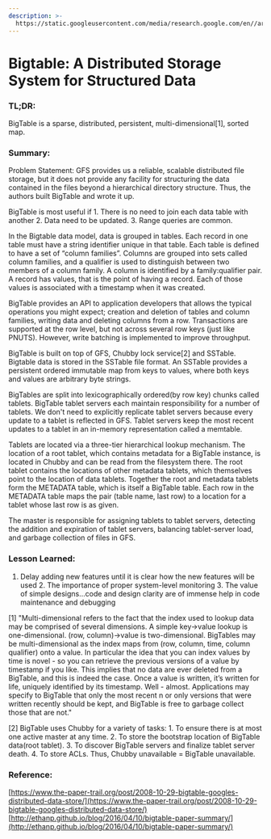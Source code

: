 ```yaml
---
description: >-
  https://static.googleusercontent.com/media/research.google.com/en//archive/bigtable-osdi06.pdf
---
```


# Bigtable: A Distributed Storage System for Structured Data

### TL;DR: 

BigTable is a sparse, distributed, persistent, multi-dimensional\[1\], sorted map.

### Summary:

Problem Statement: GFS provides us a reliable, scalable distributed file storage, but it does not provide any facility for structuring the data contained in the files beyond a hierarchical directory structure. Thus, the authors built BigTable and wrote it up.

BigTable is most useful if 1. There is no need to join each data table with another 2. Data need to be updated. 3. Range queries are common.

In the Bigtable data model, data is grouped in tables. Each record in one table must have a string identifier unique in that table. Each table is defined to have a set of “column families”. Columns are grouped into sets called column families, and a qualifier is used to distinguish between two members of a column family. A column is identified by a family:qualifier pair. A record has values, that is the point of having a record. Each of those values is associated with a timestamp when it was created.

BigTable provides an API to application developers that allows the typical operations you might expect; creation and deletion of tables and column families, writing data and deleting columns from a row. Transactions are supported at the row level, but not across several row keys \(just like PNUTS\). However, write batching is implemented to improve throughput.

BigTable is built on top of GFS, Chubby lock service\[2\] and SSTable. Bigtable data is stored in the SSTable file format. An SSTable provides a persistent ordered immutable map from keys to values, where both keys and values are arbitrary byte strings.

BigTables are split into lexicographically ordered\(by row key\) chunks called tablets. BigTable tablet servers each maintain responsibility for a number of tablets. We don't need to explicitly replicate tablet servers because every update to a tablet is reflected in GFS. Tablet servers keep the most recent updates to a tablet in an in-memory representation called a memtable.

Tablets are located via a three-tier hierarchical lookup mechanism. The location of a root tablet, which contains metadata for a BigTable instance, is located in Chubby and can be read from the filesystem there. The root tablet contains the locations of other metadata tablets, which themselves point to the location of data tablets. Together the root and metadata tablets form the METADATA table, which is itself a BigTable table. Each row in the METADATA table maps the pair \(table name, last row\) to a location for a tablet whose last row is as given.

The master is responsible for assigning tablets to tablet servers, detecting the addition and expiration of tablet servers, balancing tablet-server load, and garbage collection of files in GFS.

### Lesson Learned: 

1. Delay adding new features until it is clear how the new features will be used 2. The importance of proper system-level monitoring 3. The value of simple designs…code and design clarity are of immense help in code maintenance and debugging

\[1\] "Multi-dimensional refers to the fact that the index used to lookup data may be comprised of several dimensions. A simple key-&gt;value lookup is one-dimensional. \(row, column\)-&gt;value is two-dimensional. BigTables may be multi-dimensional as the index maps from \(row, column, time, column qualifier\) onto a value. In particular the idea that you can index values by time is novel - so you can retrieve the previous versions of a value by timestamp if you like. This implies that no data are ever deleted from a BigTable, and this is indeed the case. Once a value is written, it’s written for life, uniquely identified by its timestamp. Well - almost. Applications may specify to BigTable that only the most recent n or only versions that were written recently should be kept, and BigTable is free to garbage collect those that are not." 

\[2\] BigTable uses Chubby for a variety of tasks: 1. To ensure there is at most one active master at any time. 2. To store the bootstrap location of BigTable data\(root tablet\). 3. To discover BigTable servers and finalize tablet server death. 4. To store ACLs. Thus, Chubby unavailable = BigTable unavailable.

### Reference: 

[https://www.the-paper-trail.org/post/2008-10-29-bigtable-googles-distributed-data-store/](https://www.the-paper-trail.org/post/2008-10-29-bigtable-googles-distributed-data-store/) [http://ethanp.github.io/blog/2016/04/10/bigtable-paper-summary/](http://ethanp.github.io/blog/2016/04/10/bigtable-paper-summary/)

  






